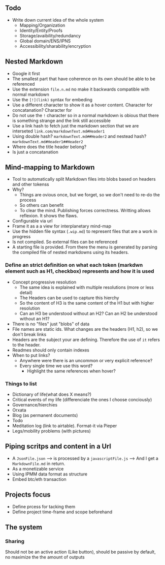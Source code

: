 ## Todo
- Write down current idea of the whole system
  - Mapping/Organization
  - Identity/Entity/Proofs
  - Storage/avaibility/redundancy
  - Global domain/ENS/IPNS
  - Accessibility/sharability/encryption

## Nested Markdown
- Google it first
- The smallest part that have coherence on its own should be able to be referenced
- Use the extension `file.n.md` no make it backwards compatible with normal markdown
- Use the `[!](link)` syntax for embeding
- Use a different character to show it as a hover content. Character for concatanation? Character for 
- Do not use the `!` character so in a normal markdown is obious that there is something strange and the link still accessible
- Use a link hash to fetch just the markdown section that we are interseted `link.com/markdownText.md#Header1`
- Using double hash? `markdownText.md##Header2` and nestead hash? `markdownText.md#Header1##Header2`
- Where does the title header belong?
- Is just a concatanation

## Mind-mapping to Markdown
- Tool to automatically split Markdown files into blobs based on headers and other tokenss 
- Why?
  - Things are ovious once, but we forget, so we don't need to re-do the process
  - So others can benefit
  - To clear the mind. Publishing forces correctness. Writting allows reflexion. It shows the flaws.
- Configurable via url
- Frame it as a a view for interplanetary mind-map
- Use the hidden file syntax (`.wip.md`) to represent files that are a work in progress
- Is not compiled. So external files can be referenced
- A starting file is provided. From there the menu is generated by parsing the compiled file of nested markdowns using its headers.

### Define an strict definition on what each token (markdwn element such as H1, checkbox) represents and how it is used
- Concept progressive resolution
  - The same idea is explained with multiple resolutions (more or less detail)
  - The Headers can be used to capture this hierchy
  - So the content of H3 is the same content of the H1 but with higher resolution
  - Can an H3 be understood without an H2? Can an H2 be understood without an H1?
- There is no "files" just "blobs" of data
- File names are static ids. What changes are the headers (H1, h2), so we don't break links
- Headers are the subject your are defining. Therefore the use of `it` refers to the header.
- Readmes should only contain indexes
- When to put links?
  - Anywhere were there is an uncommon or very explicit reference?
  - Every single time we use this word?
    - Highlight the same references when hover?
  
### Things to list
- Dictionary of life(what does X means?)
- Critical events of my life (differenciate the ones I choose conciously)
- Governance/hierchies
- Orxata
- Blog (as permanent documents)
- Todo
- Meditation log (link to airtable). Format-it via Pieper
- Legs/mobility problems (with pictures)


## Piping scritps and content in a Url
- A `JsonFile.json` --> is processed by a `javascriptFile.js` --> And I get a `MarkdownFile.md` in return.
- As a monetizable service
- Using IPMM data format as structure
- Embed btc/eth transaction

## Projects focus
- Define prcess for tacking them
- Define project time-frame and scope beforehand


## The system
### Sharing
Should not be an active action (Like button), should be passive by default, no maximize the the amount of outputs